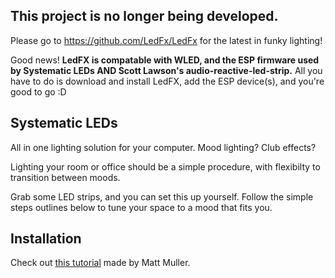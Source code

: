 ## This project is no longer being developed.

Please go to https://github.com/LedFx/LedFx for the latest in funky lighting!

Good news! **LedFX is compatable with WLED, and the ESP firmware used by Systematic LEDs AND Scott Lawson's audio-reactive-led-strip.**
All you have to do is download and install LedFX, add the ESP device(s), and you're good to go :D

## Systematic LEDs

All in one lighting solution for your computer. Mood lighting? Club effects?

Lighting your room or office should be a simple procedure, with flexibilty to transition between moods. 

Grab some LED strips, and you can set this up yourself. Follow the simple steps outlines below to tune your space to a mood that fits you.

## Installation

Check out [this tutorial](https://www.youtube.com/watch?v=W4jaAgjfvG8) made by Matt Muller.
